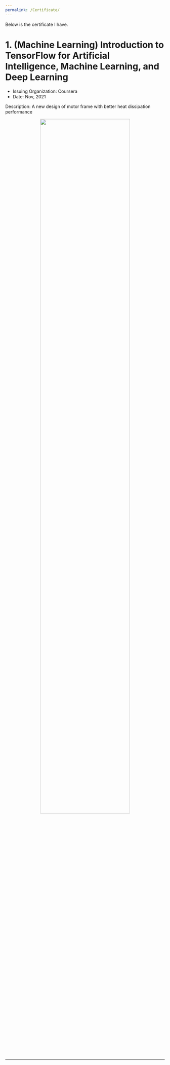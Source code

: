 ```yaml
---
permalink: /Certificate/
---
```


Below is the certificate I have.

# 1. (Machine Learning) Introduction to TensorFlow for Artificial Intelligence, Machine Learning, and Deep Learning
- Issuing Organization: Coursera
- Date: Nov, 2021

Description: A new design of motor frame with better heat dissipation performance

<p align="center">
<img src='https://phxiranter.github.io/chiaweikuo.github.io/files/Coursera_tensorflow.png' width="75%">
</p>


&nbsp;
&nbsp;

---
